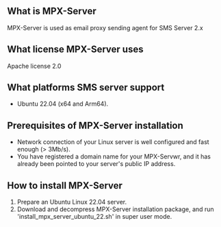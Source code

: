 What is MPX-Server
------------------
MPX-Server is used as email proxy sending agent for SMS Server 2.x

What license MPX-Server uses
----------------------------
Apache license 2.0

What platforms SMS server support
---------------------------------
- Ubuntu 22.04 (x64 and Arm64).   

Prerequisites of MPX-Server installation
----------------------------------------
- Network connection of your Linux server is well configured and fast enough (> 3Mb/s).
- You have registered a domain name for your MPX-Servwr, and it has already been pointed to your server's public IP address.

How to install MPX-Server
-------------------------
1. Prepare an Ubuntu Linux 22.04 server.
2. Download and decompress MPX-Server installation package, and run 'install_mpx_server_ubuntu_22.sh' in super user mode.

